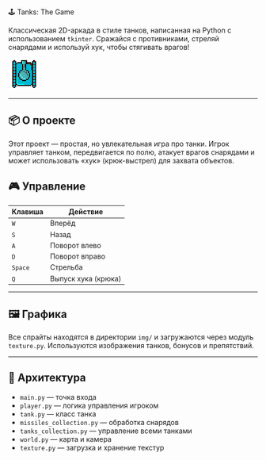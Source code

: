 🕹️ Tanks: The Game

Классическая 2D-аркада в стиле танков, написанная на Python с использованием `tkinter`. Сражайся с противниками, стреляй снарядами и используй хук, чтобы стягивать врагов!

![tanks\_game\_banner](img/tank_up.png) <!-- Замените на скриншот игры, если он у вас есть -->

---

## 📦 О проекте

Этот проект — простая, но увлекательная игра про танки. Игрок управляет танком, передвигается по полю, атакует врагов снарядами и может использовать «хук» (крюк-выстрел) для захвата объектов.

## 🎮 Управление

| Клавиша | Действие            |
| ------- | ------------------- |
| `W`     | Вперёд              |
| `S`     | Назад               |
| `A`     | Поворот влево       |
| `D`     | Поворот вправо      |
| `Space` | Стрельба            |
| `Q`     | Выпуск хука (крюка) |

---

## 🖼️ Графика

Все спрайты находятся в директории `img/` и загружаются через модуль `texture.py`. Используются изображения танков, бонусов и препятствий.

---

## 🧠 Архитектура

* `main.py` — точка входа
* `player.py` — логика управления игроком
* `tank.py` — класс танка
* `missiles_collection.py` — обработка снарядов
* `tanks_collection.py` — управление всеми танками
* `world.py` — карта и камера
* `texture.py` — загрузка и хранение текстур





 
